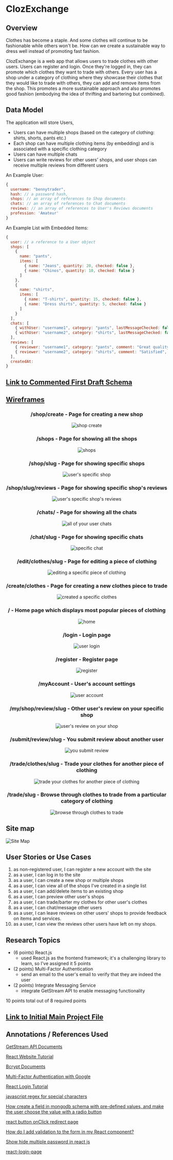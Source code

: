 # ClozExchange 

## Overview

Clothes has become a staple. And some clothes will continue to be fashionable while others won't be. How can we create a sustainable way to dress well instead of promoting fast fashion. 

ClozExchange is a web app that allows users to trade clothes with other users. Users can register and login. Once they're logged in, they can promote which clothes they want to trade with others. Every user has a shop under a category of clothing where they showcase their clothes that they would like to trade with others, they can add and remove items from the shop. This promotes a more sustainable approach and also promotes good fashion (embodying the idea of thrifting and bartering but combined).

## Data Model

The application will store Users, 

* Users can have multiple shops (based on the category of clothing: shirts, shorts, pants etc.)
* Each shop can have multiple clothing items (by embedding) and is associated with a specific clothing category
* Users can have multiple chats
* Users can write reviews for other users' shops, and user shops can receive multiple reviews from different users

An Example User:

```javascript
{
  username: "bennytrader",
  hash: // a password hash,
  shops: // an array of references to Shop documents
  chats: // an array of references to Chat documents
  reviews: // an array of references to User's Reviews documents
  profession: 'Amateur'
}
```

An Example List with Embedded Items:

```javascript
{
  user: // a reference to a User object
  shops: [
    {
      name: "pants",
      items: [
        { name: "Jeans", quantity: 20, checked: false },
        { name: "Chinos", quantity: 10, checked: false }
      ]
    },
    {
      name: "shirts",
      items: [
        { name: "T-shirts", quantity: 15, checked: false },
        { name: "Dress shirts", quantity: 5, checked: false }
      ]
    }
  ],
  chats: [
    { withUser: "username1", category: "pants", lastMessageChecked: false },
    { withUser: "username2", category: "shirts", lastMessageChecked: false }
  ],
  reviews: [ 
    { reviewer: "username1", category: "pants", comment: "Great quality!", checked: false },
    { reviewer: "username2", category: "shirts", comment: "Satisfied", checked: false }
  ],
  createdAt:
}
``` 

## [Link to Commented First Draft Schema](src/db.mjs) 

## [Wireframes](https://www.figma.com/design/99dIYCjyoACnFUPb4f8RNp/Untitled?node-id=37-2&t=l5TFQG02U1OAv6QA-1)

<div align="center">

### /shop/create - **Page for creating a new shop**
![shop create](documentation/create-new-shop.png)  


</div>

<div align="center">

### /shops - **Page for showing all the shops**
![shops](documentation/my-shops.png)  


</div>

<div align="center">

### /shop/slug - **Page for showing specific shops**
![user's specific shop](documentation/my-shop-slug.png)  


</div>

<div align="center">

### /shop/slug/reviews - **Page for showing specific shop's reviews**  
![user's specific shop's reviews](documentation/my-shop-reviews-slug.png)  


</div>

<div align="center">

### /chats/ - **Page for showing all the chats**
![all of your user chats](documentation/chats.png)  


</div>

<div align="center">

### /chat/slug - **Page for showing specific chats**
![specific chat](documentation/chat-slug.png)  


</div>

<div align="center">

### /edit/clothes/slug - **Page for editing a piece of clothing**
![editing a specific piece of clothing](documentation/edit-clothes-slug.png)  


</div>

<div align="center">

### /create/clothes - **Page for creating a new clothes piece to trade**
![created a specific clothes](documentation/create-clothes.png)  


</div>

<div align="center">

### / - **Home page which displays most popular pieces of clothing**
![home](documentation/home.png)  


</div>

<div align="center">

### /login - **Login page**
![user login](documentation/login.png)  


</div>

<div align="center">

### /register - **Register page**
![register](documentation/register.png)  


</div>

<div align="center">

### /myAccount - **User's account settings**
![user account](documentation/my-account.png)  


</div>

<div align="center">

### /my/shop/review/slug - **Other user's review on your specific shop**
![user's review on your shop](documentation/my-specific-review.png)  


</div>

<div align="center">

### /submit/review/slug - **You submit review about another user**
![you submit review](documentation/submit-review-slug.png)  


</div>

<div align="center">

### /trade/clothes/slug - **Trade your clothes for another piece of clothing**
![trade your clothes for another piece of clothing](documentation/trade-username-slug.png)  


</div>

<div align="center">

### /trade/slug - **Browse through clothes to trade from a particular category of clothing**
![browse through clothes to trade](documentation/trade-slug-category.png)  


</div>

## Site map
![Site Map](documentation/site-map.png)

## User Stories or Use Cases

1. as non-registered user, I can register a new account with the site
2. as a user, I can log in to the site
3. as a user, I can create a new shop or multiple shops
4. as a user, I can view all of the shops I've created in a single list
5. as a user, I can add/delete items to an existing shop
6. as a user, I can preview other user's shops
7. as a user, I can trade/barter my clothes for other user's clothes
8. as a user, I can chat/message other users
9. as a user, I can leave reviews on other users' shops to provide feedback on items and services.
10. as a user, I can view the reviews other users have left on my shops.

## Research Topics

* (6 points) React.js
    * used React.js as the frontend framework; it's a challenging library to learn, so I've assigned it 5 points
* (2 points) Multi-Factor Authentication
    * send an email to the user's email to verify that they are indeed the user
* (2 points) Integrate Messaging Service
    * integrate GetStream API to enable messaging functionality
  
10 points total out of 8 required points

## [Link to Initial Main Project File](app.mjs) 

## Annotations / References Used

[GetStream API Documents](https://getstream.io/chat/?adgroup=155988470535&matchtype=p&device=c&network=g&placement=&adposition=&utm_source=google&utm_medium=cpc&utm_campaign=20779301884&utm_term=build%20chat%20app&utm_content=680817547858&hsa_acc=6893682346&hsa_cam=20779301884&hsa_grp=155988470535&hsa_ad=680817547858&hsa_src=g&hsa_tgt=kwd-323226821902&hsa_kw=build%20chat%20app&hsa_mt=p&hsa_net=adwords&hsa_ver=3&gad_source=1&gclid=Cj0KCQjwm5e5BhCWARIsANwm06gKb9-XfCCmFxw_BV7YLLffPOdGhZR8-W824eh9Pw28AUjJeScPX3gaAn-CEALw_wcB)

[React Website Tutorial](https://www.youtube.com/watch?v=I2UBjN5ER4s)

[Bcrypt Documents](https://www.npmjs.com/package/bcrypt)

[Multi-Factor Authentication with Google](https://esketchers.com/implementing-2fa-with-mern-stack/)

[React Login Tutorial](https://www.youtube.com/watch?v=vWcyisPuTOA)

[javascript regex for special characters](https://stackoverflow.com/questions/18812317/javascript-regex-for-special-characters?newreg=a702b9efd3ef460dbb38b461d3210fff)

[How create a field in mongodb schema with pre-defined values, and make the user choose the value with a radio button](https://stackoverflow.com/questions/28566996/how-create-a-field-in-mongodb-schema-with-pre-defined-values-and-make-the-user)


[react button onClick redirect page](https://stackoverflow.com/questions/50644976/react-button-onclick-redirect-page)

[How do I add validation to the form in my React component?](https://stackoverflow.com/questions/41296668/how-do-i-add-validation-to-the-form-in-my-react-component)

[Show hide multiple password in react js](https://stackoverflow.com/questions/71679442/show-hide-multiple-password-in-react-js)


[react-login-page](https://www.npmjs.com/package/react-login-page)